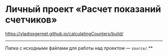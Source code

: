# Личный проект «Расчет показаний счетчиков»

https://vladissgernet.github.io/calculatingCounters/build/

---

Папка с исходными файлами для работы над проектом — `source/`.**
